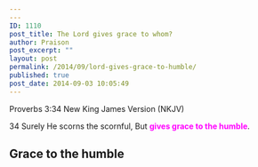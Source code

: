```yaml
---
---
ID: 1110
post_title: The Lord gives grace to whom?
author: Praison
post_excerpt: ""
layout: post
permalink: /2014/09/lord-gives-grace-to-humble/
published: true
post_date: 2014-09-03 10:05:49
---
```

Proverbs 3:34
New King James Version (NKJV)

34 Surely He scorns the scornful,
But <span style="color: #ff00ff;"><strong>gives grace to the humble</strong></span>.
<h2>Grace to the humble</h2>